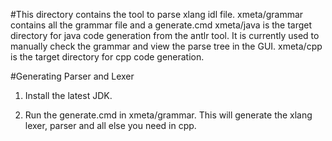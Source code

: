 #This directory contains the tool to parse xlang idl file.
xmeta/grammar contains all the grammar file and a generate.cmd 
xmeta/java is the target directory for java code generation from the antlr tool. It is currently used to manually check the grammar and view the parse tree in the GUI.
xmeta/cpp is the target directory for cpp code generation.

#Generating Parser and Lexer
1) Install the latest JDK. 

2) Run the generate.cmd in xmeta/grammar. This will generate the xlang lexer, parser and all else you need in cpp. 

